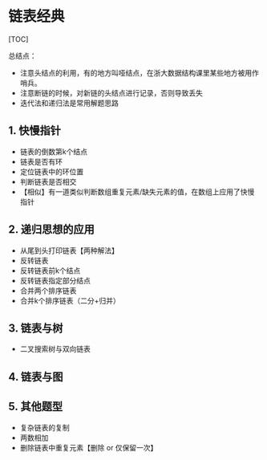 # 链表经典

[TOC]

总结点：

* 注意头结点的利用，有的地方叫哑结点，在浙大数据结构课里某些地方被用作哨兵。
* 注意断链的时候，对新链的头结点进行记录，否则导致丢失
* 迭代法和递归法是常用解题思路

## 1. 快慢指针

* 链表的倒数第k个结点
* 链表是否有环
* 定位链表中的环位置
* 判断链表是否相交
* 【相似】有一道类似判断数组重复元素/缺失元素的值，在数组上应用了快慢指针



## 2. 递归思想的应用

* 从尾到头打印链表【两种解法】
* 反转链表
* 反转链表前k个结点
* 反转链表指定部分结点
* 合并两个排序链表
* 合并k个排序链表（二分+归并）

## 3. 链表与树

* 二叉搜索树与双向链表

## 4. 链表与图



## 5. 其他题型

* 复杂链表的复制
* 两数相加
* 删除链表中重复元素【删除 or 仅保留一次】